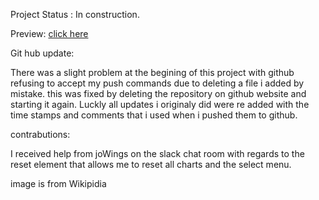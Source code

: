 Project Status : In construction.

Preview: <a href="https://preview.c9users.io/danielhayes/milestone-project-2/index.html?_c9_id=livepreview1&_c9_host=https://ide.c9.io" target="_blank">
click here</a>

Git hub update:

There was a slight problem at the begining of this project with github refusing to accept my push commands due to deleting a file i added by mistake.
this was fixed by deleting the repository on github website and starting it again. Luckly all updates i originaly did were re added with the time stamps 
and comments that i used when i pushed them to github.

contrabutions:

I received help from joWings on the slack chat room with regards to the reset element that allows me to reset all charts and the select menu.


image is from Wikipidia